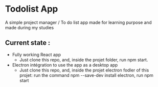 # Todolist App

A simple project manager / To do list app made for learning purpose and made during my studies

## Current state :
- Fully working React app
  - Just clone this repo, and, inside the projet folder, run npm start.
- Electron intégration to use the app as a desktop app
  - Just clone this repo, and, inside the projet electron fodler of this projet: 
    run the command npm --save-dev install electron,
    run npm start
